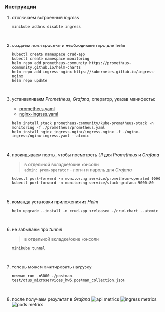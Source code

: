 ### Инструкции

1. отключаем встроенный _ingress_
    ```console
    minikube addons disable ingress 
    ```

    <br>

2. создаем _namespace-ы_ и необходимые _repo_ для helm
    ```console
    kubectl create namespace crud-app
    kubectl create namespace monitoring
    helm repo add prometheus-community https://prometheus-community.github.io/helm-charts
    helm repo add ingress-nginx https://kubernetes.github.io/ingress-nginx
    helm repo update
    ```

    <br>

3. устанавливаем _Prometheus_, _Grafana_, оператор, указав манифесты: 
    - [prometheus.yaml](prometheus/prometheus.yaml) 
    - [nginx-ingress.yaml](nginx-ingress/nginx-ingress.yaml)
    ```console
    helm install stack prometheus-community/kube-prometheus-stack -n monitoring -f ./prometheus/prometheus.yaml 
    helm install nginx ingress-nginx/ingress-nginx -f ./nginx-ingress/nginx-ingress.yaml --atomic
    ```

    <br>

4. прокидываем порты, чтобы посмотреть _UI_ для _Prometheus_ и _Grafana_
    > в отдельной вкладке/окне консоли \
    `admin: prom-operator` - логин и пароль для _Grafana_
    
    ```console
    kubectl port-forward -n monitoring service/prometheus-operated 9090
    kubectl port-forward -n monitoring service/stack-grafana 9000:80
    ```
   
    <br>

5. команда установки приложения из _Helm_
    ```console
    helm upgrade --install -n crud-app <release> ./crud-chart --atomic
    ```

   <br>

6. не забываем про _tunnel_
   > в отдельной вкладке/окне консоли 

    ```console
    minikube tunnel
    ```
   
   <br>  
 
7. теперь можем эмитировать нагрузку
   ```console
   newman run -n8000 ./postman-test/otus_microservices_hw5.postman_collection.json
    ```
   
   <br>

8. после получаем результат в _Grafana_ 
    ![api metrics](./grafana/screenshots/api.png)
    ![ingress metrics](./grafana/screenshots/ingress.png)   
    ![pods metrics](./grafana/screenshots/pods.png)